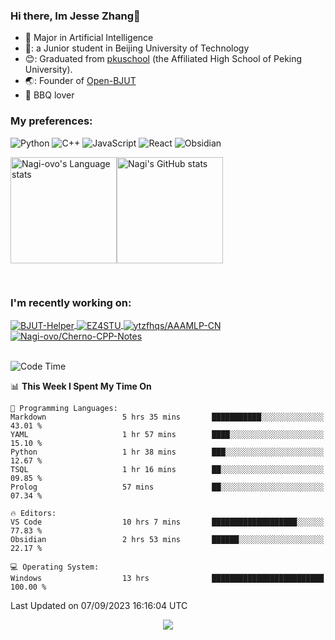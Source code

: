 ### Hi there, Im Jesse Zhang👋
- :orange_book: Major in Artificial Intelligence
- 🔬: a Junior student in Beijing University of Technology
- 😊: Graduated from [pkuschool](https://www.pkuschool.edu.cn/) (the Affiliated High School of Peking University).
- 🌏: Founder of [Open-BJUT](https://github.com/Open-BJUT)
- :meat_on_bone: BBQ lover

### My preferences:
![Python](https://img.shields.io/badge/python-3670A0?style=for-the-badge&logo=python&logoColor=ffdd54)
![C++](https://img.shields.io/badge/c++-%2300599C.svg?style=for-the-badge&logo=c%2B%2B&logoColor=white)
![JavaScript](https://img.shields.io/badge/javascript-%23323330.svg?style=for-the-badge&logo=javascript&logoColor=%23F7DF1E)
![React](https://img.shields.io/badge/react-%2320232a.svg?style=for-the-badge&logo=react&logoColor=%2361DAFB)
![Obsidian](https://img.shields.io/badge/Obsidian-%23483699.svg?style=for-the-badge&logo=obsidian&logoColor=white)
 <!-- ![Docker](https://img.shields.io/badge/docker-%230db7ed.svg?style=for-the-badge&logo=docker&logoColor=white) -->


<div style="display:flex; flex-wrap:wrap; height: 200px;">
  <img height="170" src="https://github-readme-stats-git-main-nagi-ovo.vercel.app/api/top-langs/?username=Nagi-ovo&hide=css,scss,html,java,typescript&layout=compact&card_width=345&card_height=400" alt="Nagi-ovo's Language stats">
  <img height="170" src="https://github-readme-stats-git-main-nagi-ovo.vercel.app/api?username=Nagi-ovo&show_icons=true&theme=radical&orgs=Open-BJUT" alt="Nagi's GitHub stats">
</div>

### I'm recently working on:</a>

 <div>
<a href="https://github.com/Open-BJUT/BJUT-Helper">
  <img align="center" src="https://github-readme-stats-git-main-nagi-ovo.vercel.app/api/pin/?username=Nagi-ovo&repo=BJUT-Helper" alt="BJUT-Helper">
</a>
<a href="https://github.com/Nagi-ovo/EZ4STU">
  <img align="center" src="https://github-readme-stats-git-main-nagi-ovo.vercel.app/api/pin/?username=Nagi-ovo&repo=EZ4STU" alt="EZ4STU">
</a>  
<a href="https://github.com/ytzfhqs/AAAMLP-CN">
  <img align="center" src="https://github-readme-stats-git-main-nagi-ovo.vercel.app/api/pin/?username=ytzfhqs&repo=AAAMLP-CN&show_owner=true" alt="ytzfhqs/AAAMLP-CN">
</a>  
<a href="https://github.com/Nagi-ovo/Cherno-CPP-Notes">
  <img align="center" src="https://github-readme-stats-git-main-nagi-ovo.vercel.app/api/pin/?username=Nagi-ovo&repo=Cherno-CPP-Notes"  alt="Nagi-ovo/Cherno-CPP-Notes">
</a>  
</div>

<br />

<!--START_SECTION:waka-->
![Code Time](http://img.shields.io/badge/Code%20Time-182%20hrs%207%20mins-blue)

📊 **This Week I Spent My Time On** 

```text
💬 Programming Languages: 
Markdown                 5 hrs 35 mins       ███████████░░░░░░░░░░░░░░   43.01 % 
YAML                     1 hr 57 mins        ████░░░░░░░░░░░░░░░░░░░░░   15.10 % 
Python                   1 hr 38 mins        ███░░░░░░░░░░░░░░░░░░░░░░   12.67 % 
TSQL                     1 hr 16 mins        ██░░░░░░░░░░░░░░░░░░░░░░░   09.85 % 
Prolog                   57 mins             ██░░░░░░░░░░░░░░░░░░░░░░░   07.34 % 

🔥 Editors: 
VS Code                  10 hrs 7 mins       ███████████████████░░░░░░   77.83 % 
Obsidian                 2 hrs 53 mins       ██████░░░░░░░░░░░░░░░░░░░   22.17 % 

💻 Operating System: 
Windows                  13 hrs              █████████████████████████   100.00 % 
```


 Last Updated on 07/09/2023 16:16:04 UTC
<!--END_SECTION:waka-->

<div align="center">
  <img src="/assets/gif.webp" style="max-width: 100%; height: auto;">
</div>



